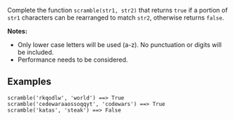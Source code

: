 <p>Complete the  function <code>scramble(str1, str2)</code> that returns <code>true</code> if a portion of <code>str1</code> characters can be rearranged to match <code>str2</code>, otherwise returns <code>false</code>.</p>
<p><strong>Notes:</strong></p>
<ul>
<li>Only lower case letters will be used (a-z). No punctuation or digits will be included.</li>
<li>Performance needs to be considered.</li>
</ul>
<h2 id="examples">Examples</h2>
<pre><code class="language-python"><span class="cm-variable">scramble</span>(<span class="cm-string">'rkqodlw'</span>, <span class="cm-string">'world'</span>) <span class="cm-operator">==&gt;</span> <span class="cm-keyword">True</span>
<span class="cm-variable">scramble</span>(<span class="cm-string">'cedewaraaossoqqyt'</span>, <span class="cm-string">'codewars'</span>) <span class="cm-operator">==&gt;</span> <span class="cm-keyword">True</span>
<span class="cm-variable">scramble</span>(<span class="cm-string">'katas'</span>, <span class="cm-string">'steak'</span>) <span class="cm-operator">==&gt;</span> <span class="cm-keyword">False</span>
</code></pre>
